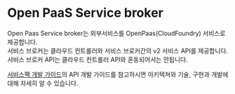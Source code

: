 # Open PaaS Service broker 

 Open Paas Service broker는 외부서비스를 OpenPaas(CloudFoundry) 서비스로 제공합니다.<br>
 서비스 브로커는 클라우드 컨트롤러와 서비스 브로커간의 v2 서비스 API를 제공합니다.<br>
 서비스 브로커 API는 클라우드 컨트롤러 API와 혼동되어서는 안됩니다.<br>
 
 [서비스팩 개발 가이드](https://github.com/OpenPaaSRnD/Documents-PaaSTA-1.0/blob/master/Development-Guide/ServicePack_develope_guide.md)의 API 개발 가이드를 참고하시면 아키텍쳐와 기술, 구현과 개발에 대해 자세히 알 수 있습니다.
   
